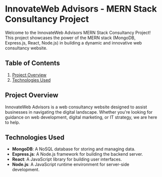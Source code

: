 # InnovateWeb Advisors - MERN Stack Consultancy Project

Welcome to the InnovateWeb Advisors MERN Stack Consultancy Project! This project showcases the power of the MERN stack (MongoDB, Express.js, React, Node.js) in building a dynamic and innovative web consultancy website.

## Table of Contents

1. [Project Overview](#project-overview)
2. [Technologies Used](#technologies-used)

## Project Overview

InnovateWeb Advisors is a web consultancy website designed to assist businesses in navigating the digital landscape. Whether you're looking for guidance on web development, digital marketing, or IT strategy, we are here to help.

## Technologies Used

- **MongoDB**: A NoSQL database for storing and managing data.
- **Express.js**: A Node.js framework for building the backend server.
- **React**: A JavaScript library for building user interfaces.
- **Node.js**: A JavaScript runtime environment for server-side development.
